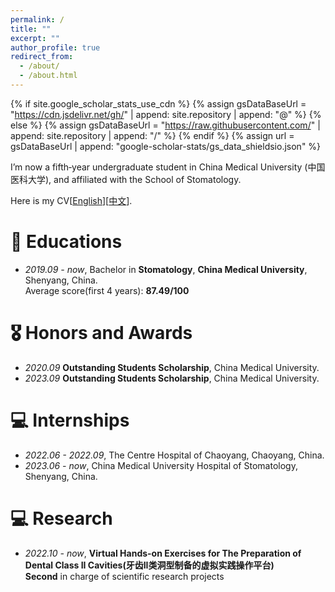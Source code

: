 ```yaml
---
permalink: /
title: ""
excerpt: ""
author_profile: true
redirect_from: 
  - /about/
  - /about.html
---
```


{% if site.google_scholar_stats_use_cdn %}
{% assign gsDataBaseUrl = "https://cdn.jsdelivr.net/gh/" | append: site.repository | append: "@" %}
{% else %}
{% assign gsDataBaseUrl = "https://raw.githubusercontent.com/" | append: site.repository | append: "/" %}
{% endif %}
{% assign url = gsDataBaseUrl | append: "google-scholar-stats/gs_data_shieldsio.json" %}

<span class='anchor' id='about-me'></span>

I’m now a fifth‐year undergraduate student in China Medical University (中国医科大学), and affiliated with the School of Stomatology.

Here is my CV[[English](https://github.com/Qiaochu-Wang/Qiaochu-Wang.github.io/blob/main/files/wqc_cv_english.pdf)][[中文](https://github.com/Qiaochu-Wang/Qiaochu-Wang.github.io/blob/main/files/wqc_cv_chinese.pdf)].


# 📖 Educations
- *2019.09 - now*,   Bachelor in **Stomatology**, **China Medical University**, Shenyang, China. <br/>Average score(first 4 years): **87.49/100**

# 🎖 Honors and Awards
- *2020.09* **Outstanding Students Scholarship**, China Medical University. 
- *2023.09* **Outstanding Students Scholarship**, China Medical University.


# 💻 Internships
- *2022.06 - 2022.09*, The Centre Hospital of Chaoyang, Chaoyang, China.
- *2023.06 - now*, China Medical University Hospital of Stomatology, Shenyang, China.

# 💻 Research
- *2022.10 - now*, **Virtual Hands-on Exercises for The Preparation of Dental Class II Cavities(牙齿II类洞型制备的虚拟实践操作平台)** <br/>**Second** in charge of scientific research projects

